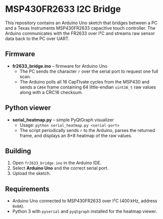 # MSP430FR2633 I2C Bridge

This repository contains an Arduino Uno sketch that bridges between a PC and a Texas Instruments MSP430FR2633 capacitive touch controller. The Arduino communicates with the FR2633 over I²C and streams raw sensor data back to the PC over UART.

## Firmware

- **fr2633_bridge.ino** – firmware for Arduino Uno
  - The PC sends the character `r` over the serial port to request one full scan.
  - The Arduino polls all 16 CapTIvate cycles from the MSP430 and sends a `CA64` frame containing 64 little-endian `uint16_t` raw values along with a CRC16 checksum.

## Python viewer

- **serial_heatmap.py** – simple PyQtGraph visualizer
  - Usage: `python serial_heatmap.py <serial-port>`
  - The script periodically sends `r` to the Arduino, parses the returned frame, and displays an 8×8 heatmap of the raw values.

## Building

1. Open `fr2633_bridge.ino` in the Arduino IDE.
2. Select **Arduino Uno** and the correct serial port.
3. Upload the sketch.

## Requirements

- Arduino Uno connected to MSP430FR2633 over I²C (400 kHz, address `0x0A`).
- Python 3 with `pyserial` and `pyqtgraph` installed for the heatmap viewer.
